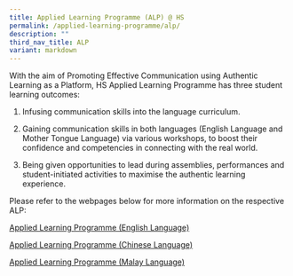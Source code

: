 ```yaml
---
title: Applied Learning Programme (ALP) @ HS
permalink: /applied-learning-programme/alp/
description: ""
third_nav_title: ALP
variant: markdown
---
```

With the aim of Promoting Effective Communication using Authentic Learning as a Platform, HS Applied Learning Programme has three student learning outcomes:   

1.	Infusing communication skills into the language curriculum.  

2.	Gaining communication skills in both languages (English Language and Mother Tongue Language) via various workshops, to boost their confidence and competencies in connecting with the real world.  

3.	Being given opportunities to lead during assemblies, performances and student-initiated activities to maximise the authentic learning experience.  

Please refer to the webpages below for more information on the respective ALP:  



[Applied Learning Programme (English Language)](https://www.hougangsec.moe.edu.sg/key-programmes/alp-el/)


[Applied Learning Programme (Chinese Language)](https://www.hougangsec.moe.edu.sg/applied-learning-programme/alp-cl/)

  
[Applied Learning Programme (Malay Language)](https://www.hougangsec.moe.edu.sg/key-programmes/alp-ml/)